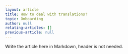 ```yaml
---
layout: article
title: How to deal with translations?
topic: Onboarding
author: null
relating-articles: []
previous-article: null
---
```


Write the article here in Markdown, header is not needed.